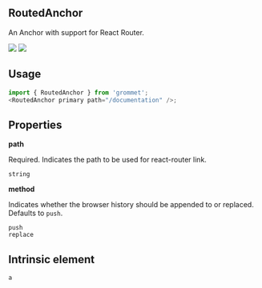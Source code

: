 ## RoutedAnchor

An Anchor with support for React Router.

[![](https://cdn-images-1.medium.com/fit/c/120/120/1*TD1P0HtIH9zF0UEH28zYtw.png)](https://storybook.grommet.io/?selectedKind=RoutedAnchor&full=0&addons=0&stories=1&panelRight=0) [![](https://codesandbox.io/static/img/play-codesandbox.svg)](https://codesandbox.io/s/github/grommet/grommet-sandbox?initialpath=routedanchor&module=%2Fsrc%2FRoutedAnchor.js)

## Usage

```javascript
import { RoutedAnchor } from 'grommet';
<RoutedAnchor primary path="/documentation" />;
```

## Properties

**path**

Required. Indicates the path to be used for react-router link.

```
string
```

**method**

Indicates whether the browser history should be appended to or
replaced. Defaults to `push`.

```
push
replace
```

## Intrinsic element

```
a
```
